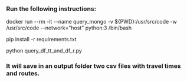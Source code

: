 ### Run the following instructions:

docker run --rm -it --name query_mongo -v ${PWD}:/usr/src/code -w /usr/src/code --network="host" python:3 /bin/bash

pip install -r requirements.txt

python query_df_tt_and_df_r.py

### It will save in an output folder two csv files with travel times and routes.
